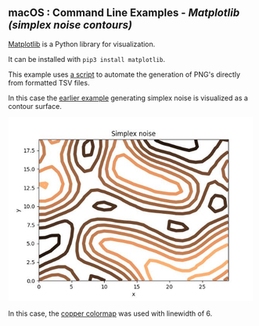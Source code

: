 
## macOS : Command Line Examples - *Matplotlib (simplex noise contours)* 

[Matplotlib](https://matplotlib.org) is a Python library for visualization.

It can be installed with ```pip3 install matplotlib```.

This example uses [a script](tsv_to_contour.py) to automate the generation of PNG's directly from formatted TSV files.

In this case the [earlier example](../mc_07_pip3/) generating simplex noise is visualized as a contour surface.

<img src="contour-simplex_noise-copper.jpg" width=500px>

In this case, the [copper colormap](https://matplotlib.org/stable/users/explain/colors/colormaps.html) was used with linewidth of 6. 
